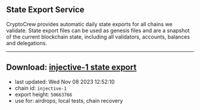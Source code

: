 ## State Export Service
CryptoCrew provides automatic daily state exports for all chains we validate. State export files can be used as genesis files and are a snapshot of the current blockchain state, including all validators, accounts, balances and delegations.

---
**Download: [injective-1 state export](https://dl.ccvalidators.com/SERVICE/injective/injective-1_export_50663766.json)**
---

- last updated: Wed Nov 08 2023 12:52:10
- chain id: `injective-1`
- export height: `50663766`
- use for: airdrops, local tests, chain recovery
